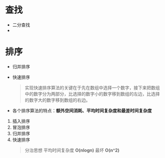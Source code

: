 # 查找
- 二分查找
- 

# 排序
- 归并排序  

- 快速排序  
    > 实现快速排序算法的关键在于先在数组中选择一个数字，接下来把数组中的数字分为两部分，比选择的数字小的数字移到数组的左边，比选择的数字大的数字移到数组的右边。

- 各个排序算法的特点：**额外空间消耗、平均时间复杂度和最差时间复杂度**
1. 插入排序
2. 冒泡排序
3. 归并排序
4. 快速排序
    > 分治思想
    > 平均时间复杂度 **O(nlogn)**
    > 最坏 **O(n^2)**